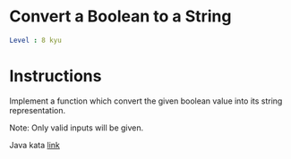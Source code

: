 # Convert a Boolean to a String

```yaml
Level : 8 kyu
```



# Instructions
Implement a function which convert the given boolean value into its string representation.

Note: Only valid inputs will be given.

Java kata [link](https://www.codewars.com/kata/551b4501ac0447318f0009cd/train/java)